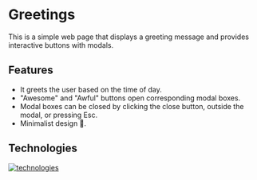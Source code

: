 # Greetings
This is a simple web page that displays a greeting message and provides interactive buttons with modals.

## Features
- It greets the user based on the time of day.
- "Awesome" and "Awful" buttons open corresponding modal boxes.
- Modal boxes can be closed by clicking the close button, outside the modal, or pressing Esc.
- Minimalist design 🙂.

## Technologies
[![technologies](https://skillicons.dev/icons?i=html,css,javascript&theme=light)](https://skillicons.dev)
